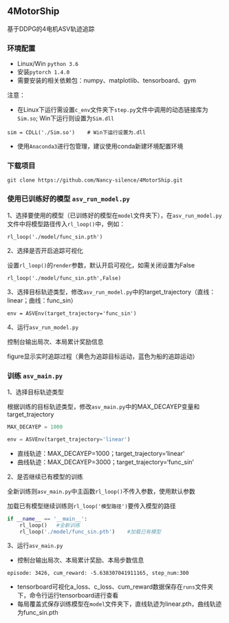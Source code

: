 ## 4MotorShip

基于DDPG的4电机ASV轨迹追踪

### 环境配置

- Linux/Win  `python 3.6`
- 安装`pytorch 1.4.0`
- 需要安装的相关依赖包：numpy、matplotlib、tensorboard、gym

注意：
- 在Linux下运行需设置`c_env`文件夹下`step.py`文件中调用的动态链接库为`Sim.so`; Win下运行则设置为`Sim.dll`
```
sim = CDLL('./Sim.so')    # Win下运行设置为.dll
```
- 使用`Anaconda3`进行包管理，建议使用conda新建环境配置环境
### 下载项目

```
git clone https://github.com/Nancy-silence/4MotorShip.git
```

### 使用已训练好的模型 `asv_run_model.py`

1、选择要使用的模型（已训练好的模型在`model`文件夹下），在`asv_run_model.py`文件中将模型路径传入`rl_loop()`中，例如：

```
rl_loop('./model/func_sin.pth')
```

2、选择是否开启追踪可视化

设置`rl_loop()`的`render`参数，默认开启可视化，如需关闭设置为False

```
rl_loop('./model/func_sin.pth',False)
```

3、选择目标轨迹类型，修改`asv_run_model.py`中的target_trajectory（直线：linear；曲线：func_sin）

```
env = ASVEnv(target_trajectory='func_sin')
```

4、运行`asv_run_model.py`

控制台输出局次、本局累计奖励信息

figure显示实时追踪过程（黄色为追踪目标运动，蓝色为船的追踪运动）

### 训练 `asv_main.py`

1、选择目标轨迹类型

根据训练的目标轨迹类型，修改`asv_main.py`中的MAX_DECAYEP变量和target_trajectory

```python
MAX_DECAYEP = 1000
```

```python
env = ASVEnv(target_trajectory='linear')
```

- 直线轨迹：MAX_DECAYEP=1000；target_trajectory=‘linear'
- 曲线轨迹：MAX_DECAYEP=3000；target_trajectory=‘func_sin'

2、是否继续已有模型的训练

全新训练则`asv_main.py`中主函数`rl_loop()`不传入参数，使用默认参数

加载已有模型继续训练则`rl_loop('模型路径')`要传入模型的路径

```python
if __name__ == '__main__':
    rl_loop()	#全新训练
    rl_loop('./model/func_sin.pth')	   #加载已有模型
```

3、运行`asv_main.py`

- 控制台输出局次、本局累计奖励、本局步数信息

```
episode: 3426, cum_reward: -5.638307041911165, step_num:300
```

- tensorboard可视化a_loss、c_loss、cum_reward数据保存在`runs`文件夹下，命令行运行tensorboard进行查看
- 每局覆盖式保存训练模型在`model`文件夹下，直线轨迹为linear.pth，曲线轨迹为func_sin.pth

